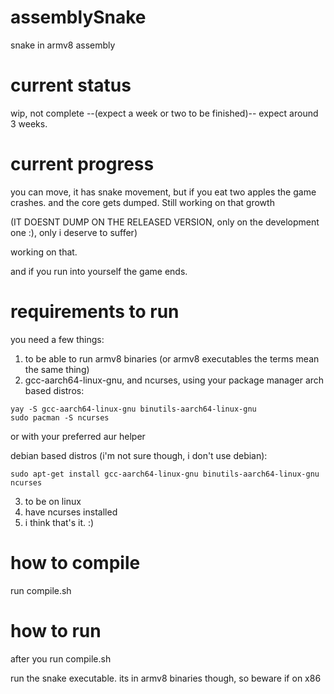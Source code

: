 # assemblySnake
snake in armv8 assembly

# current status
wip, not complete --(expect a week or two to be finished)--
expect around 3 weeks.

# current progress
you can move, it has snake movement, but if you eat two apples the game crashes. and the core gets dumped. Still working on that growth

(IT DOESNT DUMP ON THE RELEASED VERSION, only on the development one :), only i deserve to suffer)

working on that.

and if you run into yourself the game ends.

# requirements to run
you need a few things:
  1. to be able to run armv8 binaries (or armv8 executables the terms mean the same thing)
  2. gcc-aarch64-linux-gnu, and ncurses, using your package manager
  arch based distros: 
  ```
  yay -S gcc-aarch64-linux-gnu binutils-aarch64-linux-gnu
  sudo pacman -S ncurses
  ```
  or with your preferred aur helper

  debian based distros (i'm not sure though, i don't use debian):
```
sudo apt-get install gcc-aarch64-linux-gnu binutils-aarch64-linux-gnu ncurses
```
  3. to be on linux
  4. have ncurses installed
  4. i think that's it. :)

# how to compile
run compile.sh

# how to run
after you run compile.sh

run the snake executable. its in armv8 binaries though, so beware if on x86
